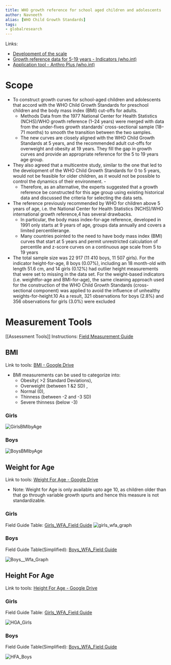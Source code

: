 ```yaml
---
title: WHO growth reference for school aged children and adolescents
author: Navneeth
alias: [WHO Child Growth Standards]
tags: 
- globalresearch
---
```


Links:
- [Development of the scale](https://drive.google.com/file/d/1yyRKVH75k9ZyErCQ0A-_U07HrnOWmtJ0/view?usp=sharing)
- [Growth reference data for 5-19 years - Indicators (who.int)](https://www.who.int/tools/growth-reference-data-for-5to19-years/indicators)
- [Application tool - Anthro Plus (who.int)](https://www.who.int/tools/growth-reference-data-for-5to19-years/application-tools)


# Scope
-  To construct growth curves for school-aged children and adolescents that accord with the WHO Child Growth Standards  for preschool children and the body mass index (BMI) cut-offs for adults. 
	- Methods Data from the 1977 National Center for Health Statistics (NCHS)/WHO growth reference (1–24 years) were merged  with data from the under-fives growth standards’ cross-sectional sample (18–71 months) to smooth the transition between the  two samples.
	- The new curves are closely aligned with the WHO Child Growth Standards at 5 years, and the recommended adult  cut-offs for overweight and obesity at 19 years. They fill the gap in growth curves and provide an appropriate reference for the 5 to 19 years age group.
- They also agreed  that a multicentre study, similar to the  one that led to the development of the  WHO Child Growth Standards for 0 to  5 years, would not be feasible for older  children, as it would not be possible to  control the dynamics of their environment. - 
	- Therefore, as an alternative, the experts suggested that a growth reference  be constructed for this age group using existing historical data and discussed the criteria for selecting the data sets.
- The reference previously recommended by WHO for children above 5  years of age, i.e. the National Center for  Health Statistics (NCHS)/WHO international growth reference,4 has several drawbacks.
	-  In particular, the body mass  index-for-age reference, developed in 1991 only starts at 9 years of age, groups data annually and covers a limited percentilerange.
	-  Many countries pointed to the need to have body mass  index (BMI) curves that start at 5 years  and permit unrestricted calculation of  percentile and z-score curves on a continuous age scale from 5 to 19 years
- The total sample size was 22 917  (11 410 boys, 11 507 girls). For the indicator height-for-age, 8 boys (0.07%),  including an 18 month-old with length  51.6 cm, and 14 girls (0.12%) had  outlier height measurements that were  set to missing in the data set. For the  weight-based indicators (i.e. weightfor-age and BMI-for-age), the same  cleaning approach used for the construction of the WHO Child Growth  Standards (cross-sectional component)  was applied to avoid the influence of unhealthy weights-for-height.10 As a  result, 321 observations for boys (2.8%)  and 356 observations for girls (3.0%)  were excluded

# Measurement Tools
[[Assessment Tools]]
Instructions: [Field Measurement Guide](https://www.who.int/childgrowth/training/module_c_interpreting_indicators.pdf)

## BMI

Link to tools: [BMI - Google Drive](https://drive.google.com/drive/u/0/folders/1r4Ac4zQMJRrn8oKDVM4qto6anbki8Bsx)

- BMI measurements can be used to categorize into:
	- Obesity( >2 Standard Deviations), 
	- Overweight (between 1 &2 SD) ,
	-  Normal (0), 
	- Thinness (between -2 and -3 SD) 
	- Severe thinness (below -3)


### Girls
![GirlsBMIbyAge](https://drive.google.com/uc?id=10xU_YlX6_gYgaDwrkuwC_m0cZYnUKKAa)

### Boys


![BoysBMIbyAge](https://drive.google.com/uc?id=1424lf49qgwXK2oDKcj2Z3WsuzX9vaWOB)


## Weight for Age 

Link to tools: [Weight For Age - Google Drive](https://drive.google.com/drive/u/0/folders/1sj_46ROb7PM9Rca_XBKpNksGc1qvOuRZ)

- Note: Weight for Age is only available upto age 10, as children older than that go through variable growth spurts and hence this measure is not standardizable. 

### Girls

Field Guide Table: [Girls_WFA_Field Guide](https://drive.google.com/file/d/1ibSS0pp4uYvjEDG2hS8OWt2G0i_Mtvm8/view?usp=sharing)
![girls_wfa_graph](https://drive.google.com/uc?id=1R4VytqWNfxtoC0HPiqlMyKT8fXsX1fiQ)

### Boys

Field Guide Table(Simplified): [Boys_WFA_Field Guide](https://drive.google.com/file/d/1WdwQ1-QEQgcNjb1rOmF-aJovN6dzA8Qr/view?usp=sharing)


![Boys__Wfa_Graph](https://drive.google.com/uc?id=1ulDa3oL99YWoGTmj1GGd-xGkEshevgsu)


## Height For Age
Link to tools: [Height For Age - Google Drive](https://drive.google.com/drive/u/0/folders/1rGFq2KzG4rl4eEcBK-OzWPKcmJv6GayT)

### Girls
Field Guide Table: [Girls_WFA_Field Guide](https://drive.google.com/file/d/1Dsga36H7IUxEGWnek4XYjPPNfB2EOsow/view?usp=sharing)

![HGA_Girls](https://drive.google.com/uc?id=1afwC1ubQY713RGX5jIJZEPliIz9ZIZEV)

### Boys 

Field Guide Table(Simplified): [Boys_WFA_Field Guide](https://drive.google.com/file/d/1qdhMDGFwxyP_E22CBf54XQyBzw5K_Gt-/view?usp=sharing)

![HFA_Boys](https://drive.google.com/uc?id=1tUaCW151vXir3dbPHh3hlJjnuR6hV9uu)

